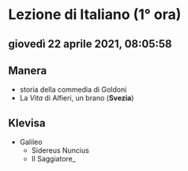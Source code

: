 # Lezione di Italiano (1° ora)

## giovedì 22 aprile 2021, 08:05:58


## Manera
* storia della commedia di Goldoni
* La *Vita* di Alfieri, un brano (**Svezia**)

## Klevisa
* Galileo
	* Sidereus Nuncius
	* Il Saggiatore_
<!--stackedit_data:
eyJoaXN0b3J5IjpbLTIxMDAwMjQ5MjYsLTEwNzIyNjYxODEsNj
IzNjEzNzUsLTEzMjQwNTAyMDddfQ==
-->
